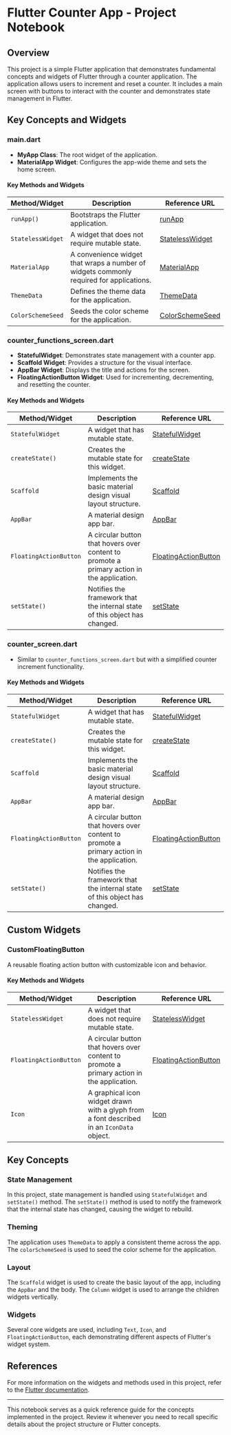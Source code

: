 # Flutter Counter App - Project Notebook

## Overview

This project is a simple Flutter application that demonstrates fundamental concepts and widgets of Flutter through a counter application. The application allows users to increment and reset a counter. It includes a main screen with buttons to interact with the counter and demonstrates state management in Flutter.

## Key Concepts and Widgets

### main.dart

- **MyApp Class**: The root widget of the application.
- **MaterialApp Widget**: Configures the app-wide theme and sets the home screen.


#### Key Methods and Widgets

| Method/Widget                  | Description                                                                                  | Reference URL                                      |
|--------------------------------|----------------------------------------------------------------------------------------------|----------------------------------------------------|
| `runApp()`                     | Bootstraps the Flutter application.                                                          | [runApp](https://api.flutter.dev/flutter/widgets/runApp.html) |
| `StatelessWidget`              | A widget that does not require mutable state.                                                | [StatelessWidget](https://api.flutter.dev/flutter/widgets/StatelessWidget-class.html) |
| `MaterialApp`                  | A convenience widget that wraps a number of widgets commonly required for applications.      | [MaterialApp](https://api.flutter.dev/flutter/material/MaterialApp-class.html) |
| `ThemeData`                    | Defines the theme data for the application.                                                  | [ThemeData](https://api.flutter.dev/flutter/material/ThemeData-class.html) |
| `ColorSchemeSeed`              | Seeds the color scheme for the application.                                                  | [ColorSchemeSeed](https://api.flutter.dev/flutter/material/ThemeData/colorSchemeSeed.html) |

### counter_functions_screen.dart

- **StatefulWidget**: Demonstrates state management with a counter app.
- **Scaffold Widget**: Provides a structure for the visual interface.
- **AppBar Widget**: Displays the title and actions for the screen.
- **FloatingActionButton Widget**: Used for incrementing, decrementing, and resetting the counter.

#### Key Methods and Widgets

| Method/Widget                  | Description                                                                                  | Reference URL                                      |
|--------------------------------|----------------------------------------------------------------------------------------------|----------------------------------------------------|
| `StatefulWidget`               | A widget that has mutable state.                                                             | [StatefulWidget](https://api.flutter.dev/flutter/widgets/StatefulWidget-class.html) |
| `createState()`                | Creates the mutable state for this widget.                                                   | [createState](https://api.flutter.dev/flutter/widgets/StatefulWidget/createState.html) |
| `Scaffold`                     | Implements the basic material design visual layout structure.                                | [Scaffold](https://api.flutter.dev/flutter/material/Scaffold-class.html) |
| `AppBar`                       | A material design app bar.                                                                   | [AppBar](https://api.flutter.dev/flutter/material/AppBar-class.html) |
| `FloatingActionButton`         | A circular button that hovers over content to promote a primary action in the application.   | [FloatingActionButton](https://api.flutter.dev/flutter/material/FloatingActionButton-class.html) |
| `setState()`                   | Notifies the framework that the internal state of this object has changed.                   | [setState](https://api.flutter.dev/flutter/widgets/State/setState.html) |

### counter_screen.dart

- Similar to `counter_functions_screen.dart` but with a simplified counter increment functionality.

#### Key Methods and Widgets

| Method/Widget                  | Description                                                                                  | Reference URL                                      |
|--------------------------------|----------------------------------------------------------------------------------------------|----------------------------------------------------|
| `StatefulWidget`               | A widget that has mutable state.                                                             | [StatefulWidget](https://api.flutter.dev/flutter/widgets/StatefulWidget-class.html) |
| `createState()`                | Creates the mutable state for this widget.                                                   | [createState](https://api.flutter.dev/flutter/widgets/StatefulWidget/createState.html) |
| `Scaffold`                     | Implements the basic material design visual layout structure.                                | [Scaffold](https://api.flutter.dev/flutter/material/Scaffold-class.html) |
| `AppBar`                       | A material design app bar.                                                                   | [AppBar](https://api.flutter.dev/flutter/material/AppBar-class.html) |
| `FloatingActionButton`         | A circular button that hovers over content to promote a primary action in the application.   | [FloatingActionButton](https://api.flutter.dev/flutter/material/FloatingActionButton-class.html) |
| `setState()`                   | Notifies the framework that the internal state of this object has changed.                   | [setState](https://api.flutter.dev/flutter/widgets/State/setState.html) |

## Custom Widgets

### CustomFloatingButton

A reusable floating action button with customizable icon and behavior.

#### Key Methods and Widgets

| Method/Widget                  | Description                                                                                  | Reference URL                                      |
|--------------------------------|----------------------------------------------------------------------------------------------|----------------------------------------------------|
| `StatelessWidget`              | A widget that does not require mutable state.                                                | [StatelessWidget](https://api.flutter.dev/flutter/widgets/StatelessWidget-class.html) |
| `FloatingActionButton`         | A circular button that hovers over content to promote a primary action in the application.   | [FloatingActionButton](https://api.flutter.dev/flutter/material/FloatingActionButton-class.html) |
| `Icon`                         | A graphical icon widget drawn with a glyph from a font described in an `IconData` object.    | [Icon](https://api.flutter.dev/flutter/widgets/Icon-class.html) |

## Key Concepts

### State Management

In this project, state management is handled using `StatefulWidget` and `setState()` method. The `setState()` method is used to notify the framework that the internal state has changed, causing the widget to rebuild.

### Theming

The application uses `ThemeData` to apply a consistent theme across the app. The `colorSchemeSeed` is used to seed the color scheme for the application.

### Layout

The `Scaffold` widget is used to create the basic layout of the app, including the `AppBar` and the body. The `Column` widget is used to arrange the children widgets vertically.

### Widgets

Several core widgets are used, including `Text`, `Icon`, and `FloatingActionButton`, each demonstrating different aspects of Flutter's widget system.


## References

For more information on the widgets and methods used in this project, refer to the [Flutter documentation](https://flutter.dev/docs).

---

This notebook serves as a quick reference guide for the concepts implemented in the project. Review it whenever you need to recall specific details about the project structure or Flutter concepts.
